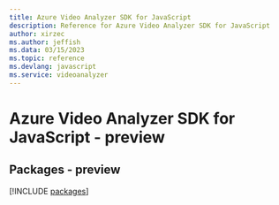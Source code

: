 ```yaml
---
title: Azure Video Analyzer SDK for JavaScript
description: Reference for Azure Video Analyzer SDK for JavaScript
author: xirzec
ms.author: jeffish
ms.data: 03/15/2023
ms.topic: reference
ms.devlang: javascript
ms.service: videoanalyzer
---
```

# Azure Video Analyzer SDK for JavaScript - preview
## Packages - preview
[!INCLUDE [packages](video-analyzer-index.md)]